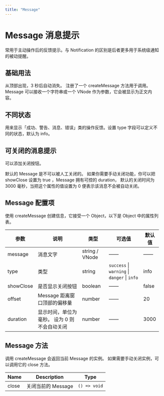```yaml
---
title: "Message"
---
```


# Message 消息提示

常用于主动操作后的反馈提示。与 Notification 的区别是后者更多用于系统级通知的被动提醒。

## 基础用法

从顶部出现，3 秒后自动消失。 注册了一个 createMessage 方法用于调用。 Message 可以接收一个字符串或一个 VNode 作为参数，它会被显示为正文内容。

<preview path="../demo/Message/basic.vue"></preview>

## 不同状态

用来显示「成功、警告、消息、错误」类的操作反馈。设置 type 字段可以定义不同的状态，默认为 info。

<preview path="../demo/Message/differStatus.vue"></preview>

## 可关闭的消息提示

可以添加关闭按钮。

默认的 Message 是不可以被人工关闭的。 如果你需要手动关闭功能，你可以把 showClose 设置为 true ，Message 拥有可控的 duration， 默认的关闭时间为 3000 毫秒，当把这个属性的值设置为 0 便表示该消息不会被自动关闭。

<preview path="../demo/Message/closeable.vue"></preview>

## Message 配置项

使用 createMessage 创建信息，它接受一个 Object，以下是 Object 中的属性列表。

| 参数      | 说明                                         | 类型           | 可选值                                       | 默认值 |
| --------- | -------------------------------------------- | -------------- | -------------------------------------------- | ------ |
| message   | 消息文字                                     | string / VNode | ——                                           | ——     |
| type      | 类型                                         | string         | `success` \| `warning` \| `danger` \| `info` | info   |
| showClose | 是否显示关闭按钮                             | boolean        | ——                                           | false  |
| offset    | Message 距离窗口顶部的偏移量                 | number         | ——                                           | 20     |
| duration  | 显示时间，单位为毫秒。 设为 0 则不会自动关闭 | number         | ——                                           | 3000   |

## Message 方法

调用 createMessage 会返回当前 Message 的实例。 如果需要手动关闭实例，可以调用它的 close 方法。

| Name  | Description        | Type         |
| ----- | ------------------ | ------------ |
| close | 关闭当前的 Message | `() => void` |
